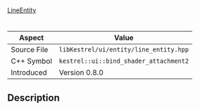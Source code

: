 [LineEntity](index.md)
# 
| Aspect | Value |
| --- | --- |
| Source File | `libKestrel/ui/entity/line_entity.hpp` |
| C++ Symbol | `kestrel::ui::bind_shader_attachment2` |
| Introduced | Version 0.8.0 |
## Description

